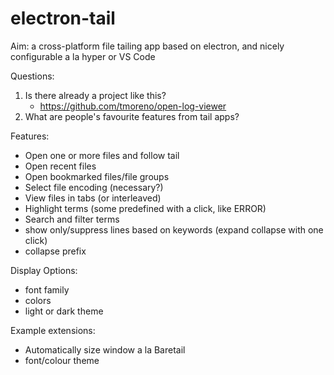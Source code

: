 # electron-tail

Aim: a cross-platform file tailing app based on electron, and nicely configurable a la hyper or VS Code

Questions:
1. Is there already a project like this?
    - https://github.com/tmoreno/open-log-viewer
1. What are people's favourite features from tail apps?

Features:
- Open one or more files and follow tail
- Open recent files
- Open bookmarked files/file groups
- Select file encoding (necessary?)
- View files in tabs (or interleaved)
- Highlight terms (some predefined with a click, like ERROR)
- Search and filter terms
- show only/suppress lines based on keywords (expand collapse with one click)
- collapse prefix

Display Options:
- font family
- colors
- light or dark theme

Example extensions:
- Automatically size window a la Baretail
- font/colour theme
